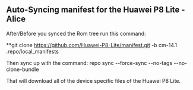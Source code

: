 ## Auto-Syncing manifest for the Huawei P8 Lite - Alice

After/Before you synced the Rom tree run this command:

**git clone https://github.com/Huawei-P8-Lite/manifest.git -b cm-14.1 .repo/local_manifests

Then sync up with the command: repo sync --force-sync --no-tags --no-clone-bundle

That will download all of the device specific files of the Huawei P8 Lite.
